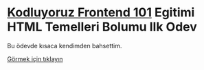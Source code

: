 # [Kodluyoruz Frontend 101](https://github.com/erdinckurt/kodluyoruz-frontend-101-egitimi) Egitimi HTML Temelleri Bolumu Ilk Odev

Bu ödevde kısaca kendimden bahsettim.

[Görmek için tıklayın](https://erdinckurt.github.io/frontend-101-html-ilk-odev/)
